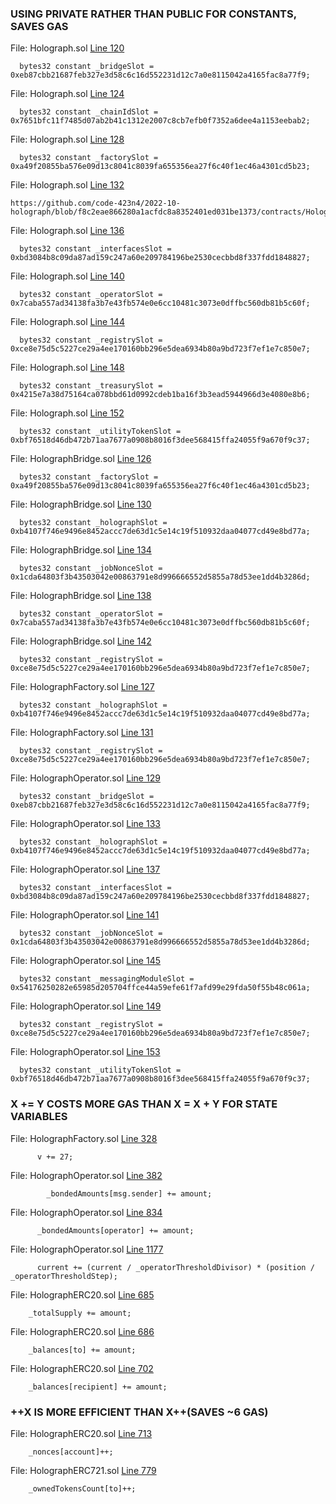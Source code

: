 ### USING PRIVATE RATHER THAN PUBLIC FOR CONSTANTS, SAVES GAS

File: Holograph.sol [Line 120](https://github.com/code-423n4/2022-10-holograph/blob/f8c2eae866280a1acfdc8a8352401ed031be1373/contracts/Holograph.sol#L120)
```
  bytes32 constant _bridgeSlot = 0xeb87cbb21687feb327e3d58c6c16d552231d12c7a0e8115042a4165fac8a77f9;
```
File: Holograph.sol [Line 124](https://github.com/code-423n4/2022-10-holograph/blob/f8c2eae866280a1acfdc8a8352401ed031be1373/contracts/Holograph.sol#L124)
```
  bytes32 constant _chainIdSlot = 0x7651bfc11f7485d07ab2b41c1312e2007c8cb7efb0f7352a6dee4a1153eebab2;
```
File: Holograph.sol [Line 128](https://github.com/code-423n4/2022-10-holograph/blob/f8c2eae866280a1acfdc8a8352401ed031be1373/contracts/Holograph.sol#L128)
```
  bytes32 constant _factorySlot = 0xa49f20855ba576e09d13c8041c8039fa655356ea27f6c40f1ec46a4301cd5b23;
```
File: Holograph.sol [Line 132](https://github.com/code-423n4/2022-10-holograph/blob/f8c2eae866280a1acfdc8a8352401ed031be1373/contracts/Holograph.sol#L132)
```
https://github.com/code-423n4/2022-10-holograph/blob/f8c2eae866280a1acfdc8a8352401ed031be1373/contracts/Holograph.sol#L136
```
File: Holograph.sol [Line 136](https://github.com/code-423n4/2022-10-holograph/blob/f8c2eae866280a1acfdc8a8352401ed031be1373/contracts/Holograph.sol#L136)
```
  bytes32 constant _interfacesSlot = 0xbd3084b8c09da87ad159c247a60e209784196be2530cecbbd8f337fdd1848827;
```
File: Holograph.sol [Line 140](https://github.com/code-423n4/2022-10-holograph/blob/f8c2eae866280a1acfdc8a8352401ed031be1373/contracts/Holograph.sol#L140)
```
  bytes32 constant _operatorSlot = 0x7caba557ad34138fa3b7e43fb574e0e6cc10481c3073e0dffbc560db81b5c60f;
```
File: Holograph.sol [Line 144](https://github.com/code-423n4/2022-10-holograph/blob/f8c2eae866280a1acfdc8a8352401ed031be1373/contracts/Holograph.sol#L144)
```
  bytes32 constant _registrySlot = 0xce8e75d5c5227ce29a4ee170160bb296e5dea6934b80a9bd723f7ef1e7c850e7;
```
File: Holograph.sol [Line 148](https://github.com/code-423n4/2022-10-holograph/blob/f8c2eae866280a1acfdc8a8352401ed031be1373/contracts/Holograph.sol#L148)
```
  bytes32 constant _treasurySlot = 0x4215e7a38d75164ca078bbd61d0992cdeb1ba16f3b3ead5944966d3e4080e8b6;
```
File: Holograph.sol [Line 152](https://github.com/code-423n4/2022-10-holograph/blob/f8c2eae866280a1acfdc8a8352401ed031be1373/contracts/Holograph.sol#L152)
```
  bytes32 constant _utilityTokenSlot = 0xbf76518d46db472b71aa7677a0908b8016f3dee568415ffa24055f9a670f9c37;
```
File: HolographBridge.sol [Line 126](https://github.com/code-423n4/2022-10-holograph/blob/f8c2eae866280a1acfdc8a8352401ed031be1373/contracts/HolographBridge.sol#L126)
```
  bytes32 constant _factorySlot = 0xa49f20855ba576e09d13c8041c8039fa655356ea27f6c40f1ec46a4301cd5b23;
```
File: HolographBridge.sol [Line 130](https://github.com/code-423n4/2022-10-holograph/blob/f8c2eae866280a1acfdc8a8352401ed031be1373/contracts/HolographBridge.sol#L130)
```
  bytes32 constant _holographSlot = 0xb4107f746e9496e8452accc7de63d1c5e14c19f510932daa04077cd49e8bd77a;
```
File: HolographBridge.sol [Line 134](https://github.com/code-423n4/2022-10-holograph/blob/f8c2eae866280a1acfdc8a8352401ed031be1373/contracts/HolographBridge.sol#L134)
```
  bytes32 constant _jobNonceSlot = 0x1cda64803f3b43503042e00863791e8d996666552d5855a78d53ee1dd4b3286d;
```
File: HolographBridge.sol [Line 138](https://github.com/code-423n4/2022-10-holograph/blob/f8c2eae866280a1acfdc8a8352401ed031be1373/contracts/HolographBridge.sol#L138)
```
  bytes32 constant _operatorSlot = 0x7caba557ad34138fa3b7e43fb574e0e6cc10481c3073e0dffbc560db81b5c60f;
```
File: HolographBridge.sol [Line 142](https://github.com/code-423n4/2022-10-holograph/blob/f8c2eae866280a1acfdc8a8352401ed031be1373/contracts/HolographBridge.sol#L142)
```
  bytes32 constant _registrySlot = 0xce8e75d5c5227ce29a4ee170160bb296e5dea6934b80a9bd723f7ef1e7c850e7;
```
File: HolographFactory.sol [Line 127](https://github.com/code-423n4/2022-10-holograph/blob/f8c2eae866280a1acfdc8a8352401ed031be1373/contracts/HolographFactory.sol#L127)
```
  bytes32 constant _holographSlot = 0xb4107f746e9496e8452accc7de63d1c5e14c19f510932daa04077cd49e8bd77a;
```
File: HolographFactory.sol [Line 131](https://github.com/code-423n4/2022-10-holograph/blob/f8c2eae866280a1acfdc8a8352401ed031be1373/contracts/HolographFactory.sol#L131)
```
  bytes32 constant _registrySlot = 0xce8e75d5c5227ce29a4ee170160bb296e5dea6934b80a9bd723f7ef1e7c850e7;
```
File: HolographOperator.sol [Line 129](https://github.com/code-423n4/2022-10-holograph/blob/f8c2eae866280a1acfdc8a8352401ed031be1373/contracts/HolographOperator.sol#L129)
```
  bytes32 constant _bridgeSlot = 0xeb87cbb21687feb327e3d58c6c16d552231d12c7a0e8115042a4165fac8a77f9;
```
File: HolographOperator.sol [Line 133](https://github.com/code-423n4/2022-10-holograph/blob/f8c2eae866280a1acfdc8a8352401ed031be1373/contracts/HolographOperator.sol#L133)
```
  bytes32 constant _holographSlot = 0xb4107f746e9496e8452accc7de63d1c5e14c19f510932daa04077cd49e8bd77a;
```
File: HolographOperator.sol [Line 137](https://github.com/code-423n4/2022-10-holograph/blob/f8c2eae866280a1acfdc8a8352401ed031be1373/contracts/HolographOperator.sol#L137)
```
  bytes32 constant _interfacesSlot = 0xbd3084b8c09da87ad159c247a60e209784196be2530cecbbd8f337fdd1848827;
```
File: HolographOperator.sol [Line 141](https://github.com/code-423n4/2022-10-holograph/blob/f8c2eae866280a1acfdc8a8352401ed031be1373/contracts/HolographOperator.sol#L141)
```
  bytes32 constant _jobNonceSlot = 0x1cda64803f3b43503042e00863791e8d996666552d5855a78d53ee1dd4b3286d;
```
File: HolographOperator.sol [Line 145](https://github.com/code-423n4/2022-10-holograph/blob/f8c2eae866280a1acfdc8a8352401ed031be1373/contracts/HolographOperator.sol#L145)
```
  bytes32 constant _messagingModuleSlot = 0x54176250282e65985d205704ffce44a59efe61f7afd99e29fda50f55b48c061a;
```
File: HolographOperator.sol [Line 149](https://github.com/code-423n4/2022-10-holograph/blob/f8c2eae866280a1acfdc8a8352401ed031be1373/contracts/HolographOperator.sol#L149)
```
  bytes32 constant _registrySlot = 0xce8e75d5c5227ce29a4ee170160bb296e5dea6934b80a9bd723f7ef1e7c850e7;
```
File: HolographOperator.sol [Line 153](https://github.com/code-423n4/2022-10-holograph/blob/f8c2eae866280a1acfdc8a8352401ed031be1373/contracts/HolographOperator.sol#L153)
```
  bytes32 constant _utilityTokenSlot = 0xbf76518d46db472b71aa7677a0908b8016f3dee568415ffa24055f9a670f9c37;
```
### X += Y COSTS MORE GAS THAN X = X + Y FOR STATE VARIABLES
File: HolographFactory.sol [Line 328](https://github.com/code-423n4/2022-10-holograph/blob/f8c2eae866280a1acfdc8a8352401ed031be1373/contracts/HolographFactory.sol#L328)
```
      v += 27;
```
File: HolographOperator.sol [Line 382](https://github.com/code-423n4/2022-10-holograph/blob/f8c2eae866280a1acfdc8a8352401ed031be1373/contracts/HolographOperator.sol#L382)
```
        _bondedAmounts[msg.sender] += amount;
```
File: HolographOperator.sol [Line 834](https://github.com/code-423n4/2022-10-holograph/blob/f8c2eae866280a1acfdc8a8352401ed031be1373/contracts/HolographOperator.sol#L834)
```
      _bondedAmounts[operator] += amount;
```
File: HolographOperator.sol [Line 1177](https://github.com/code-423n4/2022-10-holograph/blob/f8c2eae866280a1acfdc8a8352401ed031be1373/contracts/HolographOperator.sol#L1177)
```
      current += (current / _operatorThresholdDivisor) * (position / _operatorThresholdStep);
```
File: HolographERC20.sol [Line 685](https://github.com/code-423n4/2022-10-holograph/blob/f8c2eae866280a1acfdc8a8352401ed031be1373/contracts/enforcer/HolographERC20.sol#L685)
```
    _totalSupply += amount;
```
File: HolographERC20.sol [Line 686](https://github.com/code-423n4/2022-10-holograph/blob/f8c2eae866280a1acfdc8a8352401ed031be1373/contracts/enforcer/HolographERC20.sol#L686)
```
    _balances[to] += amount;
```
File: HolographERC20.sol [Line 702](https://github.com/code-423n4/2022-10-holograph/blob/f8c2eae866280a1acfdc8a8352401ed031be1373/contracts/enforcer/HolographERC20.sol#L702)
```
    _balances[recipient] += amount;
```
### ++X IS MORE EFFICIENT THAN X++(SAVES ~6 GAS)
File: HolographERC20.sol [Line 713](https://github.com/code-423n4/2022-10-holograph/blob/f8c2eae866280a1acfdc8a8352401ed031be1373/contracts/enforcer/HolographERC20.sol#L713)
```
    _nonces[account]++;
```
File: HolographERC721.sol [Line 779](https://github.com/code-423n4/2022-10-holograph/blob/f8c2eae866280a1acfdc8a8352401ed031be1373/contracts/enforcer/HolographERC721.sol#L779)
```
    _ownedTokensCount[to]++;
```